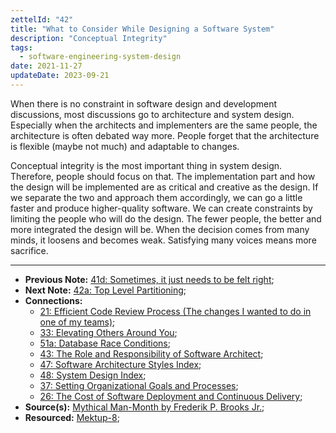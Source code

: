 ```yaml
---
zettelId: "42"
title: "What to Consider While Designing a Software System"
description: "Conceptual Integrity"
tags:
  - software-engineering-system-design
date: 2021-11-27
updateDate: 2023-09-21
---
```


When there is no constraint in software design and development discussions, most discussions go to architecture and system design. Especially when the architects and implementers are the same people, the architecture is often debated way more. People forget that the architecture is flexible (maybe not much) and adaptable to changes.

Conceptual integrity is the most important thing in system design. Therefore, people should focus on that. The implementation part and how the design will be implemented are as critical and creative as the design. If we separate the two and approach them accordingly, we can go a little faster and produce higher-quality software. We can create constraints by limiting the people who will do the design. The fewer people, the better and more integrated the design will be. When the decision comes from many minds, it loosens and becomes weak. Satisfying many voices means more sacrifice.

---

- **Previous Note:** [41d: Sometimes, it just needs to be felt right](/notes/41d/);
- **Next Note:** [42a: Top Level Partitioning](/notes/42a/);
- **Connections:**
  - [21: Efficient Code Review Process (The changes I wanted to do in one of my teams)](/notes/21/);
  - [33: Elevating Others Around You](/notes/33/);
  - [51a: Database Race Conditions](/notes/51a/);
  - [43: The Role and Responsibility of Software Architect](/notes/43/);
  - [47: Software Architecture Styles Index](/notes/47/);
  - [48: System Design Index](/notes/48/);
  - [37: Setting Organizational Goals and Processes](/notes/37/);
  - [26: The Cost of Software Deployment and Continuous Delivery](/notes/26/);
- **Source(s):** [Mythical Man-Month by Frederik P. Brooks Jr.](https://web.eecs.umich.edu/~weimerw/2018-481/readings/mythical-man-month.pdf);
- **Resourced:** [Mektup-8](/newsletter/mektup-8/);
